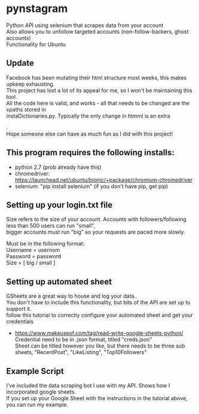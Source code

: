 # pynstagram
Python API using selenium that scrapes data from your account</br>
Also allows you to unfollow targeted accounts (non-follow-backers, ghost accounts)</br>
Functionality for Ubuntu</br>

## Update
Facebook has been mutating their html structure most weeks, this makes upkeep exhausting. </br>
This project has lost a lot of its appeal for me, so I won't be maintaining this tool. </br>
All the code here is valid, and works - all that needs to be changed are the xpaths stored in</br>
instaDictionaries.py. Typically the only change in htmml is an extra <div>. </br>
Hope someone else can have as much fun as I did with this project!</br>
  
## This program requires the following installs:
  - python 2.7 (prob already have this)
  - chromedriver: https://launchpad.net/ubuntu/bionic/+package/chromium-chromedriver
  - selenium: "pip install selenium" (if you don't have pip, get pip)
  
## Setting up your login.txt file
Size refers to the size of your account. Accounts with followers/following less than 500 users can run "small",</br>
bigger accounts must run "big" so your requests are paced more slowly.</br>

Must be in the following format:</br>
Username = usernom</br>
Password = password</br>
Size = [ big / small ]</br>

## Setting up automated sheet
GSheets are a great way to house and log your data.. </br>
You don't have to include this functionality, but bits of the API are set up to support it.</br>
follow this tutorial to correctly configure your automated sheet and get your credentials</br>
- https://www.makeuseof.com/tag/read-write-google-sheets-python/
Credential need to be in .json format, titled "creds.json"</br>
Sheet can be titled however you like, but there needs to be three sub sheets, "RecentPost", "LikeListing", "Top10Followers"</br>

## Example Script
I've included the data scraping bot I use with my API. Shows how I incorporated google sheets.</br>
If you set up your Google Sheet with the instructions in the tutorial above, you can run my example.</br>

